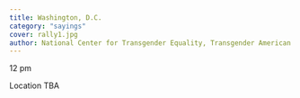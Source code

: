 ```yaml
---
title: Washington, D.C.
category: "sayings"
cover: rally1.jpg
author: National Center for Transgender Equality, Transgender American Veterans Association
---
```


12 pm

Location TBA